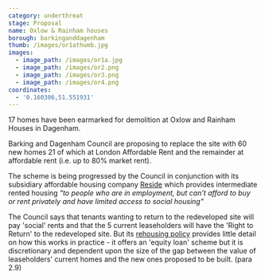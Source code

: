 ```yaml
---
category: underthreat
stage: Proposal 
name: Oxlow & Rainham houses 
borough: barkinganddagenham
thumb: /images/or1athumb.jpg
images:
  - image_path: /images/or1a.jpg
  - image_path: /images/or2.png
  - image_path: /images/or3.png
  - image_path: /images/or4.png
coordinates:
  - '0.160306,51.551931'
---
```

17 homes have been earmarked for demolition at Oxlow and Rainham Houses in Dagenham.

Barking and Dagenham Council are proposing to replace the site with 60 new homes 21 of which at London Affordable Rent and the remainder at affordable rent (i.e. up to 80% market rent).

The scheme is being progressed by the Council in conjunction with its subsidiary affordable housing company [Reside](https://www.lbbd.gov.uk/affordable-rents-reside-housing) which provides intermediate rented housing _"to people who are in employment, but can’t afford to buy or rent privately and have limited access to social housing"_

The Council says that tenants wanting to return to the redeveloped site will pay 'social' rents and that the 5 current leaseholders will have the 'Right to Return' to the redeveloped site. But its [rehousing policy](https://modgov.lbbd.gov.uk/Internet/documents/s131918/Estate%20Renewal%20Report.pdf) provides little detail on how this works in practice - it offers an 'equity loan' scheme but it is discretionary and dependent upon the size of the gap between the value of leaseholders' current homes and the new ones proposed to be built. (para 2.9) 
